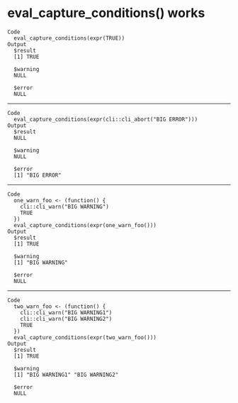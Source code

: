 # eval_capture_conditions() works

    Code
      eval_capture_conditions(expr(TRUE))
    Output
      $result
      [1] TRUE
      
      $warning
      NULL
      
      $error
      NULL
      

---

    Code
      eval_capture_conditions(expr(cli::cli_abort("BIG ERROR")))
    Output
      $result
      NULL
      
      $warning
      NULL
      
      $error
      [1] "BIG ERROR"
      

---

    Code
      one_warn_foo <- (function() {
        cli::cli_warn("BIG WARNING")
        TRUE
      })
      eval_capture_conditions(expr(one_warn_foo()))
    Output
      $result
      [1] TRUE
      
      $warning
      [1] "BIG WARNING"
      
      $error
      NULL
      

---

    Code
      two_warn_foo <- (function() {
        cli::cli_warn("BIG WARNING1")
        cli::cli_warn("BIG WARNING2")
        TRUE
      })
      eval_capture_conditions(expr(two_warn_foo()))
    Output
      $result
      [1] TRUE
      
      $warning
      [1] "BIG WARNING1" "BIG WARNING2"
      
      $error
      NULL
      

